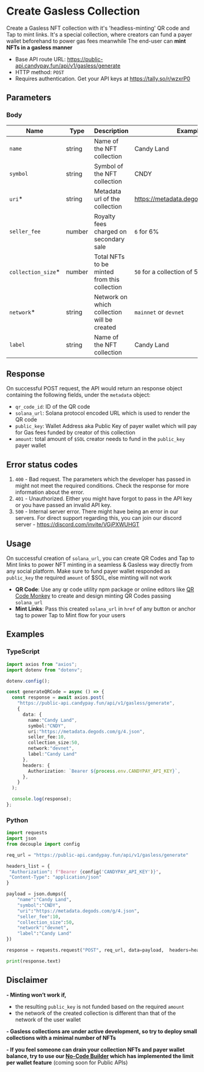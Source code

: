 # Create Gasless Collection

Create a Gasless NFT collection with it's 'headless-minting' QR code and Tap to mint links. It's a special collection, where creators can fund a payer wallet beforehand to power gas fees meanwhile The end-user can **mint NFTs in a gasless manner**

- Base API route URL: https://public-api.candypay.fun/api/v1/gasless/generate
- HTTP method: `POST`
- Requires authentication. Get your API keys at https://tally.so/r/wzxrP0

## Parameters

### Body

| Name                 | Type   | Description                                    | Example                              |
| -------------------- | ------ | ---------------------------------------------- | ------------------------------------ |
| `name`               | string | Name of the NFT collection                     | Candy Land                           |
| `symbol`             | string | Symbol of the NFT collection                   | CNDY                                 |
| `uri`\*              | string | Metadata url of the collection                 | https://metadata.degods.com/g/4.json |
| `seller_fee`         | number | Royalty fees charged on secondary sale         | `6` for 6%                           |
| `collection_size`\*  | number | Total NFTs to be minted from this collection   | `50` for a collection of 50 NFTs     |
| `network`\*          | string | Network on which collection will be created    | `mainnet` or `devnet`                |
| `label`              | string | Name of the NFT collection                     | Candy Land                           |

## Response

On successful POST request, the API would return an response object containing the following fields, under the `metadata` object:

- `qr_code_id`: ID of the QR code
- `solana_url`: Solana protocol encoded URL which is used to render the QR code
- `public_key`: Wallet Address aka Public Key of payer wallet which will pay for Gas fees funded by creator of this collection
- `amount`: total amount of `$SOL` creator needs to fund in the `public_key` payer wallet

## Error status codes

1. `400` - Bad request. The parameters which the developer has passed in might not meet the required conditions. Check the response for more information about the error.
2. `401` - Unauthorized. Either you might have forgot to pass in the API key or you have passed an invalid API key.
3. `500` - Internal server error. There might have being an error in our servers. For direct support regarding this, you can join our discord server - https://discord.com/invite/VGjPXWUHGT

## Usage

On successful creation of `solana_url`, you can create QR Codes and Tap to Mint links to power NFT minting in a seamless & Gasless way directly from any social platform. Make sure to fund payer wallet responded as `public_key` the required `amount` of $SOL, else minting will not work

- **QR Code**: Use any qr code utility npm package or online editors like [QR Code Monkey](https://www.qrcode-monkey.com/) to create and design minting QR Codes passing `solana_url`
- **Mint Links**: Pass this created `solana_url` in `href` of any button or anchor tag to power Tap to Mint flow for your users

## Examples

### TypeScript

```ts
import axios from "axios";
import dotenv from "dotenv";

dotenv.config();

const generateQRCode = async () => {
  const response = await axios.post(
    "https://public-api.candypay.fun/api/v1/gasless/generate",
    {
      data: {
        name:"Candy Land",
        symbol:"CNDY",
        uri:"https://metadata.degods.com/g/4.json",
        seller_fee:10,
        collection_size:50,
        network:"devnet",
        label:"Candy Land"
      },
      headers: {
        Authorization: `Bearer ${process.env.CANDYPAY_API_KEY}`,
      },
    }
  );

  console.log(response);
};
```

### Python

```py
import requests
import json
from decouple import config

req_url = "https://public-api.candypay.fun/api/v1/gasless/generate"

headers_list = {
 "Authorization": f"Bearer {config('CANDYPAY_API_KEY')}",
 "Content-Type": "application/json"
}

payload = json.dumps({
    "name":"Candy Land",
    "symbol":"CNDY",
    "uri":"https://metadata.degods.com/g/4.json",
    "seller_fee":10,
    "collection_size":50,
    "network":"devnet",
    "label":"Candy Land"
})

response = requests.request("POST", req_url, data=payload,  headers=headers_list)

print(response.text)
```

## Disclaimer

**- Minting won’t work if,** 
- the resulting `public_key` is not funded based on the required `amount`
- the network of the created collection is different than that of the network of the user wallet

**- Gasless collections are under active development, so try to deploy small collections with a minimal number of NFTs**

**- If you feel someone can drain your collection NFTs and payer wallet balance, try to use our [No-Code Builder](https://candypay.fun) which has implemented the limit per wallet feature** (coming soon for Public APIs)
